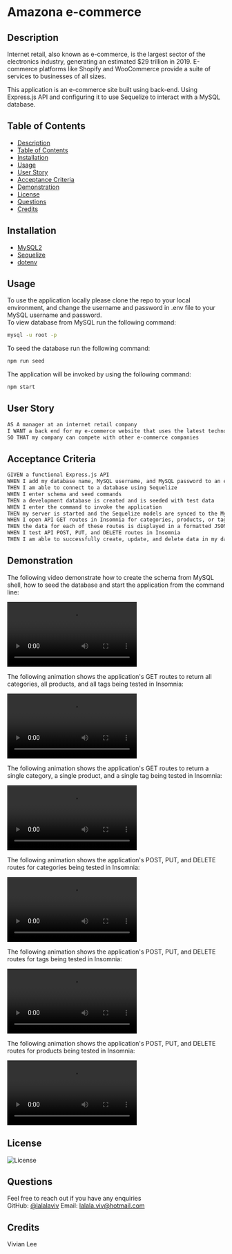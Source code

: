 # Amazona e-commerce 

## Description 
Internet retail, also known as e-commerce, is the largest sector of the electronics industry, generating an estimated $29 trillion in 2019. E-commerce platforms like Shopify and WooCommerce provide a suite of services to businesses of all sizes. 

This application is an e-commerce site built using back-end. 
Using Express.js API and configuring it to use Sequelize to interact with a MySQL database. 

## Table of Contents
  - [Description](#description)
  - [Table of Contents](#table-of-contents)
  - [Installation](#installation)
  - [Usage](#usage)
  - [User Story](#user-story)
  - [Acceptance Criteria](#acceptance-criteria)
  - [Demonstration](#demonstration)
  - [License](#license)
  - [Questions](#questions)
  - [Credits](#credits)

## Installation
- [MySQL2](https://www.npmjs.com/package/mysql2)
- [Sequelize](https://www.npmjs.com/package/sequelize)
- [dotenv](https://www.npmjs.com/package/dotenv)


## Usage
 To use the application locally please clone the repo to your local environment, and change the username and password in .env file to your MySQL username and password. 
 <br/>
 To view database from MySQL run the following command: 
 ```bash
 mysql -u root -p
 ````
 To seed the database run the following command:
```bash
npm run seed
```
The application will be invoked by using the following command:
```bash
npm start
```


## User Story

```md
AS A manager at an internet retail company
I WANT a back end for my e-commerce website that uses the latest technologies
SO THAT my company can compete with other e-commerce companies
```

## Acceptance Criteria

```md
GIVEN a functional Express.js API
WHEN I add my database name, MySQL username, and MySQL password to an environment variable file
THEN I am able to connect to a database using Sequelize
WHEN I enter schema and seed commands
THEN a development database is created and is seeded with test data
WHEN I enter the command to invoke the application
THEN my server is started and the Sequelize models are synced to the MySQL database
WHEN I open API GET routes in Insomnia for categories, products, or tags
THEN the data for each of these routes is displayed in a formatted JSON
WHEN I test API POST, PUT, and DELETE routes in Insomnia
THEN I am able to successfully create, update, and delete data in my database
```

## Demonstration

The following video demonstrate how to create the schema from MySQL shell, how to seed the database and start the application from the command line:

![Starting the application with command line](https://user-images.githubusercontent.com/106384519/201514738-f67a8b74-030e-4dd6-b578-d4de9bc30490.mp4)


The following animation shows the application's GET routes to return all categories, all products, and all tags being tested in Insomnia:

![In Insomnia, the user tests “GET tags,” “GET Categories,” and “GET All Products.”.](https://user-images.githubusercontent.com/106384519/201514944-a1ae3462-7fa0-4916-ba6c-74dfd847e494.mp4)

The following animation shows the application's GET routes to return a single category, a single product, and a single tag being tested in Insomnia:

![In Insomnia, the user tests “GET tag by id,” “GET Category by ID,” and “GET One Product.”](https://user-images.githubusercontent.com/106384519/201515012-0b1d2148-3e8e-4820-8011-74470e595d1f.mp4)

The following animation shows the application's POST, PUT, and DELETE routes for categories being tested in Insomnia:

![In Insomnia, the user tests “DELETE Category by ID,” “CREATE Category,” and “UPDATE Category.”](https://user-images.githubusercontent.com/106384519/201515074-0f46a664-54f1-4dba-8441-806a4e5a9910.mp4)

The following animation shows the application's POST, PUT, and DELETE routes for tags being tested in Insomnia:

![In Insomnia, the user tests “DELETE Tag by ID,” “CREATE Tag,” and “UPDATE Tag.”](https://user-images.githubusercontent.com/106384519/201515254-86aba042-dce3-45b6-ac16-66801c4b2cd8.mp4)

The following animation shows the application's POST, PUT, and DELETE routes for products being tested in Insomnia:

![In Insomnia, the user tests “DELETE Product by ID,” “CREATE Product,” and “UPDATE Product.”](https://user-images.githubusercontent.com/106384519/201515187-ffc11a1b-1b9f-4226-baa5-931265fbc38a.mp4)


## License 
![License](https://img.shields.io/github/license/lalalaviv/Amazona-E-Commerce)


## Questions

  Feel free to reach out if you have any enquiries
  <br/>
  GitHub: [@lalalaviv](https://github.com/lalalaviv)
  Email: lalala.viv@hotmail.com


## Credits

  Vivian Lee